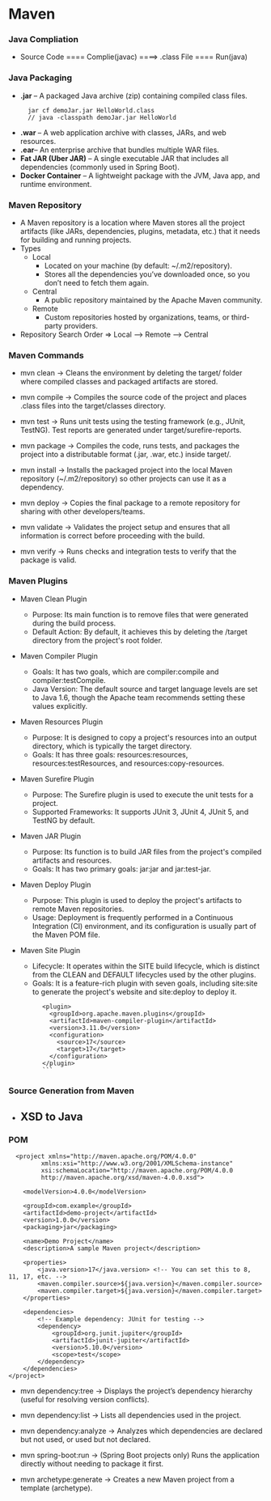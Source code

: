 # Maven

### Java Compliation

- Source Code ==== Complie(javac) ====> .class File ==== Run(java)

### Java Packaging

- **.jar** – A packaged Java archive (zip) containing compiled class files.
  ```
    jar cf demoJar.jar HelloWorld.class
    // java -classpath demoJar.jar HelloWorld
  ```
- **.war** – A web application archive with classes, JARs, and web resources.
- **.ear**– An enterprise archive that bundles multiple WAR files.
- **Fat JAR (Uber JAR)** – A single executable JAR that includes all dependencies (commonly used in Spring Boot).
- **Docker Container** – A lightweight package with the JVM, Java app, and runtime environment.

### Maven Repository

- A Maven repository is a location where Maven stores all the project artifacts (like JARs, dependencies, plugins, metadata, etc.) that it needs for building and running projects.
- Types
  - Local
    - Located on your machine (by default: ~/.m2/repository).
    - Stores all the dependencies you’ve downloaded once, so you don’t need to fetch them again.
  - Central
    - A public repository maintained by the Apache Maven community.
  - Remote
    - Custom repositories hosted by organizations, teams, or third-party providers.
- Repository Search Order => Local --> Remote --> Central

### Maven Commands

- mvn clean → Cleans the environment by deleting the target/ folder where compiled classes and packaged artifacts are stored.

- mvn compile → Compiles the source code of the project and places .class files into the target/classes directory.

- mvn test → Runs unit tests using the testing framework (e.g., JUnit, TestNG). Test reports are generated under target/surefire-reports.

- mvn package → Compiles the code, runs tests, and packages the project into a distributable format (.jar, .war, etc.) inside target/.

- mvn install → Installs the packaged project into the local Maven repository (~/.m2/repository) so other projects can use it as a dependency.

- mvn deploy → Copies the final package to a remote repository for sharing with other developers/teams.

- mvn validate → Validates the project setup and ensures that all information is correct before proceeding with the build.

- mvn verify → Runs checks and integration tests to verify that the package is valid.

### Maven Plugins

- Maven Clean Plugin
  - Purpose: Its main function is to remove files that were generated during the build process.
  - Default Action: By default, it achieves this by deleting the /target directory from the project's root folder.
- Maven Compiler Plugin
  - Goals: It has two goals, which are compiler:compile and compiler:testCompile.
  - Java Version: The default source and target language levels are set to Java 1.6, though the Apache team recommends setting these values explicitly.
- Maven Resources Plugin
  - Purpose: It is designed to copy a project's resources into an output directory, which is typically the target directory.
  - Goals: It has three goals: resources:resources, resources:testResources, and resources:copy-resources.
- Maven Surefire Plugin
  - Purpose: The Surefire plugin is used to execute the unit tests for a project.
  - Supported Frameworks: It supports JUnit 3, JUnit 4, JUnit 5, and TestNG by default.
- Maven JAR Plugin

  - Purpose: Its function is to build JAR files from the project's compiled artifacts and resources.
  - Goals: It has two primary goals: jar:jar and jar:test-jar.

- Maven Deploy Plugin
  - Purpose: This plugin is used to deploy the project's artifacts to remote Maven repositories.
  - Usage: Deployment is frequently performed in a Continuous Integration (CI) environment, and its configuration is usually part of the Maven POM file.
- Maven Site Plugin
  - Lifecycle: It operates within the SITE build lifecycle, which is distinct from the CLEAN and DEFAULT lifecycles used by the other plugins.
  - Goals: It is a feature-rich plugin with seven goals, including site:site to generate the project's website and site:deploy to deploy it.
  ````
        <plugin>
          <groupId>org.apache.maven.plugins</groupId>
          <artifactId>maven-compiler-plugin</artifactId>
          <version>3.11.0</version>
          <configuration>
            <source>17</source>
            <target>17</target>
          </configuration>
        </plugin>
        ```
  ````
### Source Generation from Maven 
- XSD to Java
  - 
### POM

```
  <project xmlns="http://maven.apache.org/POM/4.0.0"
         xmlns:xsi="http://www.w3.org/2001/XMLSchema-instance"
         xsi:schemaLocation="http://maven.apache.org/POM/4.0.0
         http://maven.apache.org/xsd/maven-4.0.0.xsd">

    <modelVersion>4.0.0</modelVersion>

    <groupId>com.example</groupId>
    <artifactId>demo-project</artifactId>
    <version>1.0.0</version>
    <packaging>jar</packaging>

    <name>Demo Project</name>
    <description>A sample Maven project</description>

    <properties>
        <java.version>17</java.version> <!-- You can set this to 8, 11, 17, etc. -->
        <maven.compiler.source>${java.version}</maven.compiler.source>
        <maven.compiler.target>${java.version}</maven.compiler.target>
    </properties>

    <dependencies>
        <!-- Example dependency: JUnit for testing -->
        <dependency>
            <groupId>org.junit.jupiter</groupId>
            <artifactId>junit-jupiter</artifactId>
            <version>5.10.0</version>
            <scope>test</scope>
        </dependency>
    </dependencies>
</project>

```

- mvn dependency:tree → Displays the project’s dependency hierarchy (useful for resolving version conflicts).

- mvn dependency:list → Lists all dependencies used in the project.

- mvn dependency:analyze → Analyzes which dependencies are declared but not used, or used but not declared.

- mvn spring-boot:run → (Spring Boot projects only) Runs the application directly without needing to package it first.

- mvn archetype:generate → Creates a new Maven project from a template (archetype).
